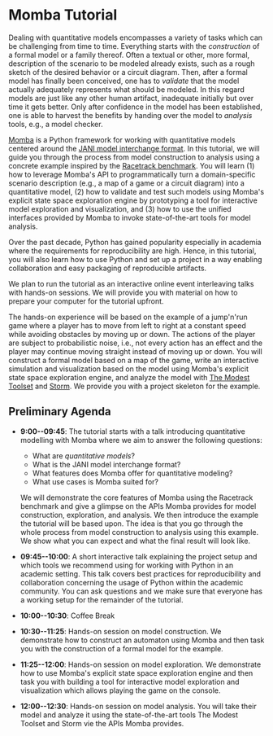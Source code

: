 # Momba Tutorial

Dealing with quantitative models encompasses a variety of tasks which can be challenging from time to time.
Everything starts with the *construction* of a formal model or a family thereof.
Often a textual or other, more formal, description of the scenario to be modeled already exists, such as a rough sketch of the desired behavior or a circuit diagram.
Then, after a formal model has finally been conceived, one has to *validate* that the model actually adequately represents what should be modeled.
In this regard models are just like any other human artifact, inadequate initially but over time it gets better.
Only after confidence in the model has been established, one is able to harvest the benefits by handing over the model to *analysis* tools, e.g., a model checker.

[Momba](https://momba.dev) is a Python framework for working with quantitative models centered around the [JANI model interchange format](https://jani-spec.org).
In this tutorial, we will guide you through the process from model construction to analysis using a concrete example inspired by the [Racetrack benchmark](https://racetrack.perspicuous-computing.science/).
You will learn (1) how to leverage Momba's API to programmatically turn a domain-specific scenario description (e.g., a map of a game or a circuit diagram) into a quantitative model, (2) how to validate and test such models using Momba's explicit state space exploration engine by prototyping a tool for interactive model exploration and visualization, and (3) how to use the unified interfaces provided by Momba to invoke state-of-the-art tools for model analysis.

Over the past decade, Python has gained popularity especially in academia where the requirements for reproducibility are high.
Hence, in this tutorial, you will also learn how to use Python and set up a project in a way enabling collaboration and easy packaging of reproducible artifacts.

We plan to run the tutorial as an interactive online event interleaving talks with hands-on sessions.
We will provide you with material on how to prepare your computer for the tutorial upfront.

The hands-on experience will be based on the example of a jump'n'run game where a player has to move from left to right at a constant speed while avoiding obstacles by moving up or down.
The actions of the player are subject to probabilistic noise, i.e., not every action has an effect and the player may continue moving straight instead of moving up or down.
You will construct a formal model based on a map of the game, write an interactive simulation and visualization based on the model using Momba's explicit state space exploration engine, and analyze the model with [The Modest Toolset](https://modestchecker.org) and [Storm](https://www.stormchecker.org/).
We provide you with a project skeleton for the example.


## Preliminary Agenda

- **9:00--09:45**: The tutorial starts with a talk introducing quantitative modelling with Momba where we aim to answer the following questions:

    - What are *quantitative models*?
    - What is the JANI model interchange format?
    - What features does Momba offer for quantitative modeling?
    - What use cases is Momba suited for?
    
  We will demonstrate the core features of Momba using the Racetrack benchmark and give a glimpse on the APIs Momba provides for model construction, exploration, and analysis.
  We then introduce the example the tutorial will be based upon.
  The idea is that you go through the whole process from model construction to analysis using this example.
  We show what you can expect and what the final result will look like.
- **09:45--10:00**: A short interactive talk explaining the project setup and which tools we recommend using for working with Python in an academic setting.
  This talk covers best practices for reproducibility and collaboration concerning the usage of Python within the academic community.
  You can ask questions and we make sure that everyone has a working setup for the remainder of the tutorial.
- **10:00--10:30**: Coffee Break
- **10:30--11:25**: Hands-on session on model construction.
  We demonstrate how to construct an automaton using Momba and then task you with the construction of a formal model for the example.
- **11:25--12:00**: Hands-on session on model exploration.
  We demonstrate how to use Momba's explicit state space exploration engine and then task you with building a tool for interactive model exploration and visualization which allows playing the game on the console.
- **12:00--12:30**: Hands-on session on model analysis.
  You will take their model and analyze it using the state-of-the-art tools The Modest Toolset and Storm vie the APIs Momba provides.